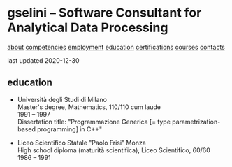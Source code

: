 # gselini – Software Consultant for Analytical Data Processing

<div class="topnav">
    <a href="./index.md">about</a>
    <a href="./competencies.md">competencies</a>
    <a href="./employment.md">employment</a>
    <a class="active" href="./education.md">education</a>
    <a href="./certifications.md">certifications</a>
    <a href="./courses.md">courses</a>
    <a href="./contacts.md">contacts</a>
</div>

last updated 2020-12-30

## education

* Università degli Studi di Milano \
Master's degree, Mathematics, 110/110 cum laude \
1991 – 1997 \
Dissertation title: "Programmazione Generica [= type parametrization-based programming] in C++"

* Liceo Scientifico Statale "Paolo Frisi" Monza \
High school diploma (maturità scientifica), Liceo Scientifico, 60/60 \
1986 – 1991
